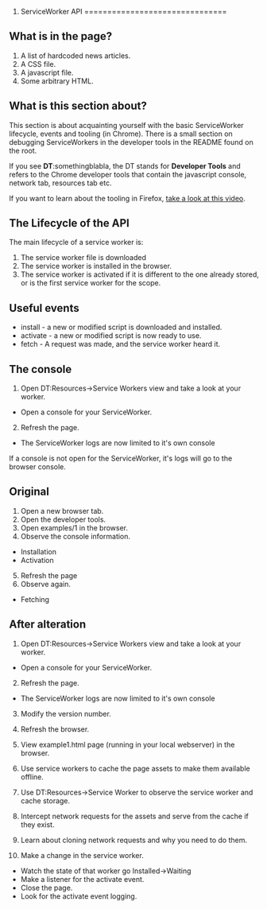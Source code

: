 1. ServiceWorker API
===============================

## What is in the page?
1. A list of hardcoded news articles.
2. A CSS file.
3. A javascript file.
4. Some arbitrary HTML.

## What is this section about?
This section is about acquainting yourself with the basic ServiceWorker lifecycle, events and
tooling (in Chrome). There is a small section on debugging ServiceWorkers in the developer tools in
the README found on the root.

If you see **DT**:somethingblabla, the DT stands for **Developer Tools** and refers to the Chrome
developer tools that contain the javascript console, network tab, resources tab etc.

If you want to learn about the tooling in Firefox,
[take a look at this video](https://www.youtube.com/watch?v=1FWUYHxt5W4).

## The Lifecycle of the API

The main lifecycle of a service worker is:

1. The service worker file is downloaded
2. The service worker is installed in the browser.
3. The service worker is activated if it is different to the one already stored, or is the first
service worker for the scope.

## Useful events
* install  - a new or modified script is downloaded and installed.
* activate - a new or modified script is now ready to use.
* fetch    - A request was made, and the service worker heard it.

## The console
1. Open DT:Resources->Service Workers view and take a look at your worker.
 * Open a console for your ServiceWorker.
2. Refresh the page.
 * The ServiceWorker logs are now limited to it's own console

If a console is not open for the ServiceWorker, it's logs will go to the browser console.

## Original
1. Open a new browser tab.
2. Open the developer tools.
3. Open examples/1 in the browser.
4. Observe the console information.
 * Installation
 * Activation
5. Refresh the page
6. Observe again.
 * Fetching

## After alteration
1. Open DT:Resources->Service Workers view and take a look at your worker.
 * Open a console for your ServiceWorker.
2. Refresh the page.
 * The ServiceWorker logs are now limited to it's own console

3. Modify the version number.
4. Refresh the browser.

1. View example1.html page (running in your local webserver) in the browser.
2. Use service workers to cache the page assets to make them available offline.
3. Use DT:Resources->Service Worker to observe the service worker and cache storage.
4. Intercept network requests for the assets and serve from the cache if they exist.
5. Learn about cloning network requests and why you need to do them.
6. Make a change in the service worker.
 * Watch the state of that worker go Installed->Waiting
 * Make a listener for the activate event.
 * Close the page.
 * Look for the activate event logging.

